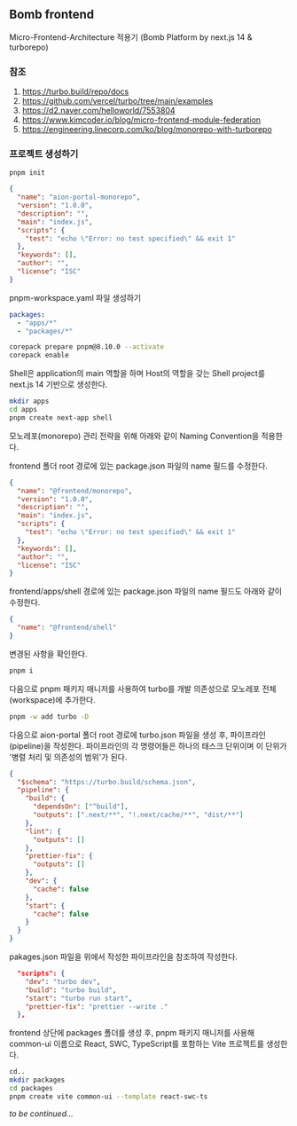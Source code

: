 ## Bomb frontend

Micro-Frontend-Architecture 적용기
(Bomb Platform by next.js 14 & turborepo)

### 참조

1. https://turbo.build/repo/docs
2. https://github.com/vercel/turbo/tree/main/examples
3. https://d2.naver.com/helloworld/7553804
4. https://www.kimcoder.io/blog/micro-frontend-module-federation
5. https://engineering.linecorp.com/ko/blog/monorepo-with-turborepo

### 프로젝트 생성하기

```bash
pnpm init
```

```json
{
  "name": "aion-portal-monorepo",
  "version": "1.0.0",
  "description": "",
  "main": "index.js",
  "scripts": {
    "test": "echo \"Error: no test specified\" && exit 1"
  },
  "keywords": [],
  "author": "",
  "license": "ISC"
}
```

pnpm-workspace.yaml 파일 생성하기

```yaml
packages:
  - "apps/*"
  - "packages/*"
```

```bash
corepack prepare pnpm@8.10.0 --activate
corepack enable
```

Shell은 application의 main 역할을 하며 Host의 역할을 갖는 Shell project를 next.js 14 기반으로 생성한다.

```bash
mkdir apps
cd apps
pnpm create next-app shell
```

모노레포(monorepo) 관리 전략을 위해 아래와 같이 Naming Convention을 적용한다.

frontend 폴더 root 경로에 있는 package.json 파일의 name 필드를 수정한다.

```json
{
  "name": "@frontend/monorepo",
  "version": "1.0.0",
  "description": "",
  "main": "index.js",
  "scripts": {
    "test": "echo \"Error: no test specified\" && exit 1"
  },
  "keywords": [],
  "author": "",
  "license": "ISC"
}
```

frontend/apps/shell 경로에 있는 package.json 파일의 name 필드도 아래와 같이 수정한다.

```json
{
  "name": "@frontend/shell"
}
```

변경된 사항을 확인한다.

```bash
pnpm i
```

다음으로 pnpm 패키지 매니저를 사용하여 turbo를 개발 의존성으로 모노레포 전체(workspace)에 추가한다.

```bash
pnpm -w add turbo -D
```

다음으로 aion-portal 폴더 root 경로에 turbo.json 파일을 생성 후, 파이프라인(pipeline)을 작성한다.
파이프라인의 각 명령어들은 하나의 태스크 단위이며 이 단위가 '병렬 처리 및 의존성의 범위'가 된다.

```json
{
  "$schema": "https://turbo.build/schema.json",
  "pipeline": {
    "build": {
      "dependsOn": ["^build"],
      "outputs": [".next/**", "!.next/cache/**", "dist/**"]
    },
    "lint": {
      "outputs": []
    },
    "prettier-fix": {
      "outputs": []
    },
    "dev": {
      "cache": false
    },
    "start": {
      "cache": false
    }
  }
}
```

pakages.json 파일을 위에서 작성한 파이프라인을 참조하여 작성한다.

```json
  "scripts": {
    "dev": "turbo dev",
    "build": "turbo build",
    "start": "turbo run start",
    "prettier-fix": "prettier --write ."
  },
```

frontend 상단에 packages 폴더를 생성 후, pnpm 패키지 매니저를 사용해 common-ui 이름으로 React, SWC, TypeScript를 포함하는 Vite 프로젝트를 생성한다.

```bash
cd..
mkdir packages
cd packages
pnpm create vite common-ui --template react-swc-ts
```

_to be continued..._
